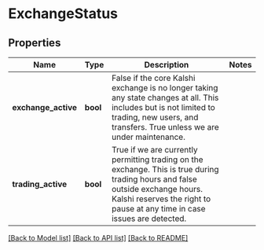 # ExchangeStatus

## Properties
Name | Type | Description | Notes
------------ | ------------- | ------------- | -------------
**exchange_active** | **bool** | False if the core Kalshi exchange is no longer taking any state changes at all. This includes but is not limited to trading, new users, and transfers. True unless we are under maintenance. | 
**trading_active** | **bool** | True if we are currently permitting trading on the exchange. This is true during trading hours and false outside exchange hours. Kalshi reserves the right to pause at any time in case issues are detected. | 

[[Back to Model list]](../README.md#documentation-for-models) [[Back to API list]](../README.md#documentation-for-api-endpoints) [[Back to README]](../README.md)

